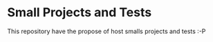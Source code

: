 Small Projects and Tests
========================

This repository have the propose of host smalls projects and tests :-P



